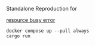 Standalone Reproduction for

[resource busy error](https://github.com/surrealdb/surrealdb/issues/2862)

```
docker compose up --pull always
cargo run
```
